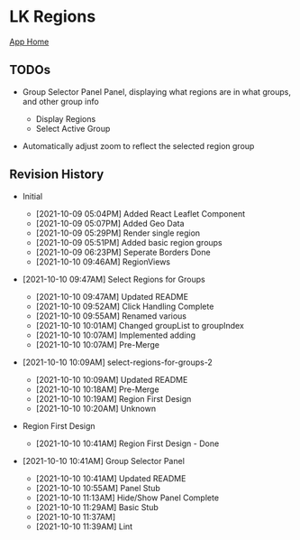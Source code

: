 # LK Regions

[App Home](https://nuuuwan.github.io/lk_regions)

## TODOs

* Group Selector Panel Panel, displaying what regions are in what groups, and other group info
  * Display Regions  
  * Select Active Group

* Automatically adjust zoom to reflect the selected region group

## Revision History

* Initial
  *  [2021-10-09 05:04PM] Added React Leaflet Component
  *  [2021-10-09 05:07PM] Added Geo Data
  *  [2021-10-09 05:29PM] Render single region
  *  [2021-10-09 05:51PM] Added basic region groups
  *  [2021-10-09 06:23PM] Seperate Borders Done
  *  [2021-10-10 09:46AM] RegionViews

* [2021-10-10 09:47AM] Select Regions for Groups
  *  [2021-10-10 09:47AM] Updated README
  *  [2021-10-10 09:52AM] Click Handling Complete
  *  [2021-10-10 09:55AM] Renamed various
  *  [2021-10-10 10:01AM] Changed groupList to groupIndex
  *  [2021-10-10 10:07AM] Implemented adding
  *  [2021-10-10 10:07AM] Pre-Merge

* [2021-10-10 10:09AM] select-regions-for-groups-2
  *  [2021-10-10 10:09AM] Updated README
  *  [2021-10-10 10:18AM] Pre-Merge
  *  [2021-10-10 10:19AM] Region First Design
  *  [2021-10-10 10:20AM] Unknown

* Region First Design
  *  [2021-10-10 10:41AM] Region First Design - Done

* [2021-10-10 10:41AM] Group Selector Panel
  *  [2021-10-10 10:41AM] Updated README
  *  [2021-10-10 10:55AM] Panel Stub
  *  [2021-10-10 11:13AM] Hide/Show Panel Complete
  *  [2021-10-10 11:29AM] Basic Stub
  *  [2021-10-10 11:37AM] 
  *  [2021-10-10 11:39AM] Lint
